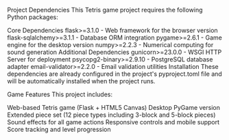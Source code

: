 Project Dependencies
This Tetris game project requires the following Python packages:

Core Dependencies
flask>=3.1.0 - Web framework for the browser version
flask-sqlalchemy>=3.1.1 - Database ORM integration
pygame>=2.6.1 - Game engine for the desktop version
numpy>=2.2.3 - Numerical computing for sound generation
Additional Dependencies
gunicorn>=23.0.0 - WSGI HTTP Server for deployment
psycopg2-binary>=2.9.10 - PostgreSQL database adapter
email-validator>=2.2.0 - Email validation utilities
Installation
These dependencies are already configured in the project's pyproject.toml file and will be automatically installed when the project runs.

Game Features
This project includes:

Web-based Tetris game (Flask + HTML5 Canvas)
Desktop PyGame version
Extended piece set (12 piece types including 3-block and 5-block pieces)
Sound effects for all game actions
Responsive controls and mobile support
Score tracking and level progression